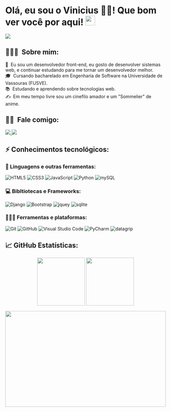 # Olá, eu sou o Vinicius 👨‍💻! Que bom ver você por aqui! <img src="https://raw.githubusercontent.com/Asmit2952/Asmit2952/master/src/wave.gif?token=ATQS65XWY4MME7NJYAZ4LCTBN34AU" width="30px">
<img src="https://raw.githubusercontent.com/Asmit2952/Asmit2952/master/src/header_.png?token=ATQS65TR7ETTG5RLJUDIDBLBN34HE">

## 👨🏻‍💻 &nbsp;Sobre mim:
📝 &nbsp;Eu sou um desenvolvedor front-end, eu gosto de desenvolver sistemas web, e continuar estudando para me tornar um desenvolvedor melhor.\
🎓 &nbsp;Cursando bacharelado em Engenharia de Software na Universidade de Vassouras (FUSVE).\
📚 &nbsp;Estudando e aprendendo sobre tecnologias web.\
✍ &nbsp;Em meu tempo livre sou um cinefilo amador e um "Sommelier" de anime.

## 🤝🏻 &nbsp;Fale comigo:
<p >
  <a href="mailto:vinicius.massena@soulasalle.com.br">
		<img src="https://img.shields.io/badge/Gmail-D14836?style=for-the-badge&logo=gmail&logoColor=white" />
	</a> 
  <a href="https://www.instagram.com/viniciusabreu550/">
		<img src="https://img.shields.io/badge/Instagram-E4405F?style=for-the-badge&logo=instagram&logoColor=white" />
	</a>
</p>

## ⚡ Conhecimentos tecnológicos:

### 🚀 Linguagens e outras ferramentas:
![HTML5](https://img.shields.io/badge/HTML5-E34F26?style=for-the-badge&logo=html5&logoColor=white)
![CSS3](https://img.shields.io/badge/CSS3-1572B6?style=for-the-badge&logo=css3&logoColor=white)
![JavaScript](https://img.shields.io/badge/JavaScript-F89829?style=for-the-badge&logo=javascript&logoColor=white)
![Python](https://img.shields.io/badge/Python-1E425F?style=for-the-badge&logo=python&logoColor=white)
![mySQL](https://img.shields.io/badge/mySQL-4479A1?style=for-the-badge&logo=mysql&logoColor=black)

### 💻 Bibltiotecas e Frameworks:
![Django](https://img.shields.io/badge/Django-0c4a32?style=for-the-badge&logo=django&logoColor=white)
![Bootstrap](https://img.shields.io/badge/Bootstrap-563D7C?style=for-the-badge&logo=bootstrap&logoColor=white)
![jquey](https://img.shields.io/badge/jQuery-0769AD?style=for-the-badge&logo=jquery&logoColor=white)
![sqlite](https://img.shields.io/badge/sqlite-f5f5f5?style=for-the-badge&logo=sqlite&logoColor=black)

### 🧑🏻‍💻 Ferramentas e plataformas:
![Git](https://img.shields.io/badge/Git-F64D27?style=for-the-badge&logo=git&logoColor=white)
![GitHub](https://img.shields.io/badge/GitHub-24292F?style=for-the-badge&logo=github&logoColor=white)
![Visual Studio Code](https://img.shields.io/badge/Visual%20Studio%20Code-22A6F1?style=for-the-badge&logo=visualstudio&logoColor=white)
![PyCharm](https://img.shields.io/badge/PyCharm-21D789?style=for-the-badge&logo=pycharm&logoColor=white)
![datagrip](https://img.shields.io/badge/datagrip-71A0B6?style=for-the-badge&logo=datagrip&logoColor=black)

## 📈  GitHub Estatísticas:

<p align="center">
  <img height="150em" src="https://github-readme-stats.vercel.app/api?username=vinicyusAbreu&amp;count_private=true&amp;theme=radical&amp;show_icons=true">
  <img height="150em" src="https://github-readme-stats-eight-theta.vercel.app/api/top-langs/?username=vinicyusAbreu&layout=compact&langs_count=8&theme=radical"/>
</p>

<p align="center">
  <img width="100%" height="300em" src="https://pa1.narvii.com/7482/f2ebad5cccd8f28b502ff69e79131121d9b6626er1-480-270_hq.gif"/>
</p>
